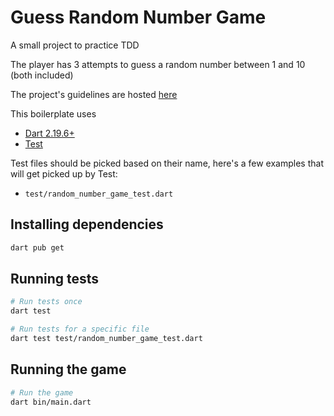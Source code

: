 # Guess Random Number Game

A small project to practice TDD

The player has 3 attempts to guess a random number between 1 and 10 (both included)

The project's guidelines are hosted [here](https://www.codurance.com/katas/random-number-kata)

This boilerplate uses

- [Dart 2.19.6+](https://dart.dev/get-dart)
- [Test](https://pub.dev/packages/test)

Test files should be picked based on their name, here's a few examples that will get picked up by Test:

- `test/random_number_game_test.dart`

## Installing dependencies

```bash
dart pub get
```

## Running tests

```bash
# Run tests once
dart test

# Run tests for a specific file
dart test test/random_number_game_test.dart
```

## Running the game

```bash
# Run the game
dart bin/main.dart
```